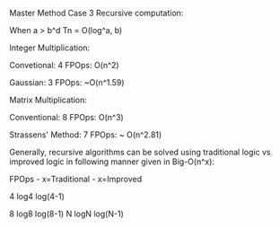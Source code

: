 Master Method Case 3 Recursive computation:

When a \> b\^d Tn = O(log\^a, b)

Integer Multiplication: 	

Convetional: 4 FPOps: O(n\^2) 	

Gaussian: 3 FPOps: \~O(n\^1.59)

Matrix Multiplication: 	

Conventional: 8 FPOps: O(n\^3) 	

Strassens' Method: 7 FPOps: \~ O(n\^2.81)

Generally, recursive algorithms can be solved using traditional logic vs
improved logic in following manner given in Big-O(n\^x):

FPOps - x=Traditional - x=Improved

4	log4		log(4-1)

8	log8		log(8-1) N	logN		log(N-1)

